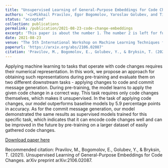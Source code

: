 ```yaml
---
title: "Unsupervised Learning of General-Purpose Embeddings for Code Changes"
authors: '<i>Mikhail Pravilov, Egor Bogomolov, Yaroslav Golubev, and Timofey Bryksin</i>'
status: "accepted"
collection: publications
permalink: /publication/2021-08-23-code-change-embeddings
excerpt: 'This paper is about the number 1. The number 2 is left for future work.'
date: 2021-08-23
venue: "The 5th International Workshop on Machine Learning Techniques for Software Quality Evolution <b>(MaLTeSQuE'21)</b>"
paperurl: 'https://arxiv.org/abs/2106.02087'
citation: 'Pravilov, M., Bogomolov, E., Golubev, Y., & Bryksin, T. (2021). Unsupervised Learning of General-Purpose Embeddings for Code Changes. arXiv preprint arXiv:2106.02087.'
---
```

Applying machine learning to tasks that operate with code changes requires their numerical representation. 
In this work, we propose an approach for obtaining such representations during pre-training and evaluate them on 
two different downstream tasks - applying changes to code and commit message generation. During pre-training, 
the model learns to apply the given code change in a correct way. This task requires only code changes themselves, 
which makes it unsupervised. In the task of applying code changes, our model outperforms baseline models by 5.9 
percentage points in accuracy. As for the commit message generation, our model demonstrated the same results as 
supervised models trained for this specific task, which indicates that it can encode code changes well and can be 
improved in the future by pre-training on a larger dataset of easily gathered code changes.

[Download paper here](https://arxiv.org/pdf/2106.02087.pdf)

Recommended citation: Pravilov, M., Bogomolov, E., Golubev, Y., & Bryksin, T. (2021). Unsupervised Learning of General-Purpose Embeddings for Code Changes. arXiv preprint arXiv:2106.02087.